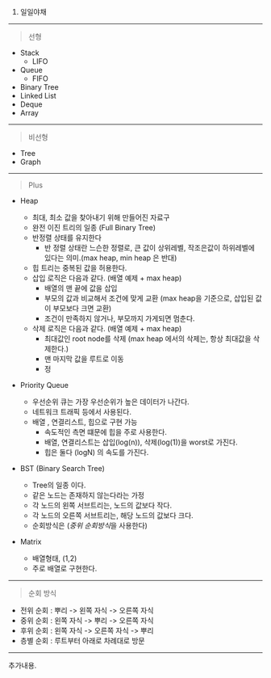 1. 일일야채

----
> 선형
- Stack
   - LIFO
- Queue
   - FIFO
- Binary Tree
- Linked List
- Deque
- Array 
----
>비선형
- Tree
- Graph
   
----
> Plus
- Heap
  - 최대, 최소 값을 찾아내기 위해 만들어진 자료구
  - 완전 이진 트리의 일종 (Full Binary Tree)
  - 반정렬 상태를 유지한다
    - 반 정렬 상태란 느슨한 정렬로, 큰 값이 상위레벨, 작조은값이 하위레벨에 있다는 의미.(max heap, min heap 은 반대)
  - 힙 트리는 중복된 값을 허용한다.
  - 삽입 로직은 다음과 같다. (배열 예제 + max heap)
    - 배열의 맨 끝에 값을 삽입
    - 부모의 값과 비교해서 조건에 맞게 교환 (max heap을 기준으로, 삽입된 값이 부모보다 크면 교환)
    - 조건이 만족하지 않거나, 부모까지 가게되면 멈춘다.
  - 삭제 로직은 다음과 같다. (배열 예제 + max heap)
    - 최대값인 root node를 삭제 (max heap 에서의 삭제는, 항상 최대값을 삭제한다.)
    - 맨 마지막 값을 루트로 이동
    - 정
- Priority Queue
  - 우선순위 큐는 가장 우선순위가 높은 데이터가 나간다.
  - 네트워크 트래픽 등에서 사용된다.
  - 배열 , 연결리스트, 힙으로 구현 가능
    - 속도적인 측면 떄문에 힙을 주로 사용한다.
    - 배열, 연결리스트는 삽입(log(n)), 삭제(log(1))을 worst로 가진다.
    - 힙은 둘다 (logN) 의 속도를 가진다.
  
- BST (Binary Search Tree)
  - Tree의 일종 이다.
  - 같은 노드는 존재하지 않는다라는 가정
  - 각 노드의 왼쪽 서브트리는, 노드의 값보다 작다.
  - 각 노드의 오른쪽 서브트리는, 해당 노드의 값보다 크다.
  - 순회방식은 (*중위 순회방식*을 사용한다) 
- Matrix
  - 배열형태, (1,2)
  - 주로 배열로 구현한다.
  
---
> 순회 방식
 - 전위 순회 : 뿌리 -> 왼쪽 자식 -> 오른쪽 자식
 - 중위 순회 : 왼쪽 자식 -> 뿌리 -> 오른쪽 자식
 - 후위 순회 : 왼쪽 자식 -> 오른쪽 자식 -> 뿌리
 - 층별 순회 : 루트부터 아래로 차례대로 방문

---
추가내용.
